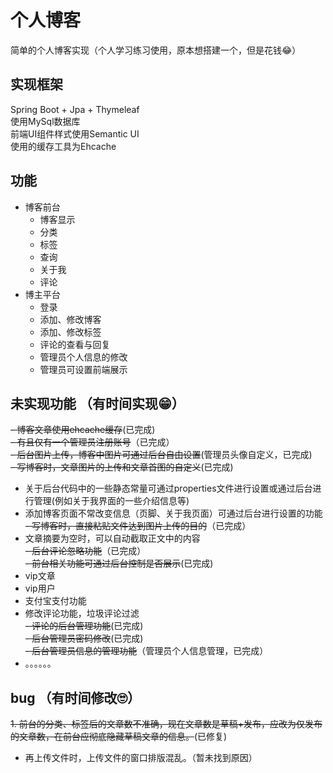 # 个人博客
简单的个人博客实现（个人学习练习使用，原本想搭建一个，但是花钱😂）
## 实现框架
Spring Boot + Jpa + Thymeleaf  
使用MySql数据库  
前端UI组件样式使用Semantic UI  
使用的缓存工具为Ehcache

 
## 功能
- 博客前台
    - 博客显示
    - 分类
    - 标签
    - 查询
    - 关于我
    - 评论
- 博主平台
    - 登录
    - 添加、修改博客
    - 添加、修改标签
    - 评论的查看与回复
    - 管理员个人信息的修改
    - 管理员可设置前端展示
    
## 未实现功能 （有时间实现😁）
~~- 博客文章使用ehcache缓存~~(已完成)  
~~- 有且仅有一个管理员注册账号~~（已完成）    
~~- 后台图片上传，博客中图片可通过后台自由设置~~(管理员头像自定义，已完成)    
~~- 写博客时，文章图片的上传和文章首图的自定义~~(已完成)     
- 关于后台代码中的一些静态常量可通过properties文件进行设置或通过后台进行管理(例如关于我界面的一些介绍信息等)  
- 添加博客页面不常改变信息（页脚、关于我页面）可通过后台进行设置的功能  
~~- 写博客时，直接粘贴文件达到图片上传的目的~~（已完成）  
- 文章摘要为空时，可以自动截取正文中的内容   
~~- 后台评论忽略功能~~（已完成）  
~~- 前台相关功能可通过后台控制是否展示~~(已完成)
- vip文章
- vip用户
- 支付宝支付功能
- 修改评论功能，垃圾评论过滤  
~~- 评论的后台管理功能~~(已完成)  
~~- 后台管理员密码修改~~(已完成)  
~~- 后台管理员信息的管理功能~~（管理员个人信息管理，已完成）
- 。。。。。。

## bug （有时间修改🙄）
~~1. 前台的分类、标签后的文章数不准确，现在文章数是草稿+发布，应改为仅发布的文章数，在前台应彻底隐藏草稿文章的信息。~~(已修复)
- 再上传文件时，上传文件的窗口排版混乱。（暂未找到原因）